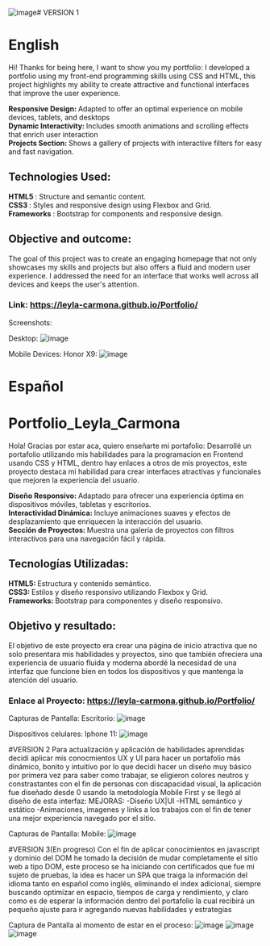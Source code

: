 ![image](https://github.com/user-attachments/assets/6de43f83-6daf-4a8b-a8dc-7a745fc67f6c)# VERSION 1
# English

Hi! Thanks for being here, I want to show you my portfolio:
I developed a portfolio using my front-end programming skills using CSS and HTML, this project highlights my ability to create attractive and functional interfaces that improve the user experience.

<b> Responsive Design: </b> Adapted to offer an optimal experience on mobile devices, tablets, and desktops <br>
<b> Dynamic Interactivity: </b> Includes smooth animations and scrolling effects that enrich user interaction <br>
<b> Projects Section: </b> Shows a gallery of projects with interactive filters for easy and fast navigation. <br>


## Technologies Used:

<b> HTML5 </b> : Structure and semantic content. <br>
<b> CSS3 </b>: Styles and responsive design using Flexbox and Grid.<br>
<b> Frameworks </b> : Bootstrap for components and responsive design.<br>

## Objective and outcome:
The goal of this project was to create an engaging homepage that not only showcases my skills and projects but also offers a fluid and modern user experience. I addressed the need for an interface that works well across all devices and keeps the user's attention.

### Link: https://leyla-carmona.github.io/Portfolio/

Screenshots:

Desktop:
![image](https://github.com/user-attachments/assets/f676beb1-3daf-43ab-b241-702745d3963b)

Mobile Devices:
Honor X9: 
![image](https://github.com/user-attachments/assets/b79c98d6-cd76-4570-b295-392a96161ead)


# Español 

# Portfolio_Leyla_Carmona

Hola! Gracias por estar aca, quiero enseñarte mi portafolio:
Desarrollé un portafolio utilizando mis habilidades para la programacion en Frontend usando CSS y HTML, dentro hay enlaces a otros de mis proyectos, este proyecto destaca mi habilidad para crear interfaces atractivas y funcionales que mejoren la experiencia del usuario.

<b> Diseño Responsivo: </b>  Adaptado para ofrecer una experiencia óptima en dispositivos móviles, tabletas y escritorios. <br>
<b> Interactividad Dinámica: </b>  Incluye animaciones suaves y efectos de desplazamiento que enriquecen la interacción del usuario. <br>
<b> Sección de Proyectos: </b>  Muestra una galería de proyectos con filtros interactivos para una navegación fácil y rápida. <br>

## Tecnologías Utilizadas:
 
<b> HTML5: </b> Estructura y contenido semántico. <br>
<b> CSS3: </b> Estilos y diseño responsivo utilizando Flexbox y Grid. <br>
<b> Frameworks: </b> Bootstrap para componentes y diseño responsivo. <br>

## Objetivo y resultado:

El objetivo de este proyecto era crear una página de inicio atractiva que no solo presentara mis habilidades y proyectos, sino que también ofreciera una experiencia de usuario fluida y moderna abordé la necesidad de una interfaz que funcione bien en todos los dispositivos y que mantenga la atención del usuario.

### Enlace al Proyecto: https://leyla-carmona.github.io/Portfolio/

Capturas de Pantalla:
Escritorio:
![image](https://github.com/user-attachments/assets/f676beb1-3daf-43ab-b241-702745d3963b)

Dispositivos celulares:
Iphone 11: 
![image](https://github.com/user-attachments/assets/8b0b18cc-2cdd-4431-9086-f8df3655c4b4)


#VERSION 2
Para actualización y aplicación de habilidades aprendidas decidi aplicar mis conocmientos UX y UI para hacer un portafolio más dinámico, bonito y intuitivo por lo que decidi hacer un diseño muy básico por primera vez para saber como trabajar, se eligieron colores neutros y constrastantes con el fin de personas con discapacidad visual, la aplicación fue diseñado desde 0 usando la metodología Mobile First y se llegó al diseño de esta interfaz:
MEJORAS:
-Diseño UX|UI
-HTML semántico y estático
-Animaciones, imagenes y links a los trabajos con el fin de tener una mejor experiencia navegado por el sitio.

Capturas de Pantalla:
Mobile:
![image](https://github.com/user-attachments/assets/1a3e18ae-93e6-4334-ba2d-ad59c4f96f5b)


#VERSION 3(En progreso)
Con el fin de aplicar conocimientos en javascript y dominio del DOM he tomado la decisión de mudar completamente el sitio web a tipo DOM, este proceso se ha iniciando con certificados que fue mi sujeto de pruebas, la idea es hacer un SPA que traiga la información del idioma tanto en español como inglés, eliminando el index adicional, siempre buscando optimizar en espacio, tiempos de carga y rendimiento, y claro como es de esperar la información dentro del portafolio la cual recibirá un pequeño ajuste para ir agregando nuevas habilidades y estrategias

Captura de Pantalla al momento de estar en el proceso:
![image](https://github.com/user-attachments/assets/932f04f2-e5cf-4843-8639-6b3f71664dd3)
![image](https://github.com/user-attachments/assets/a0577bdc-2acc-4896-b321-5905b6680f13)
![image](https://github.com/user-attachments/assets/ee0726e7-8211-48f6-a755-42ef374eae03)

